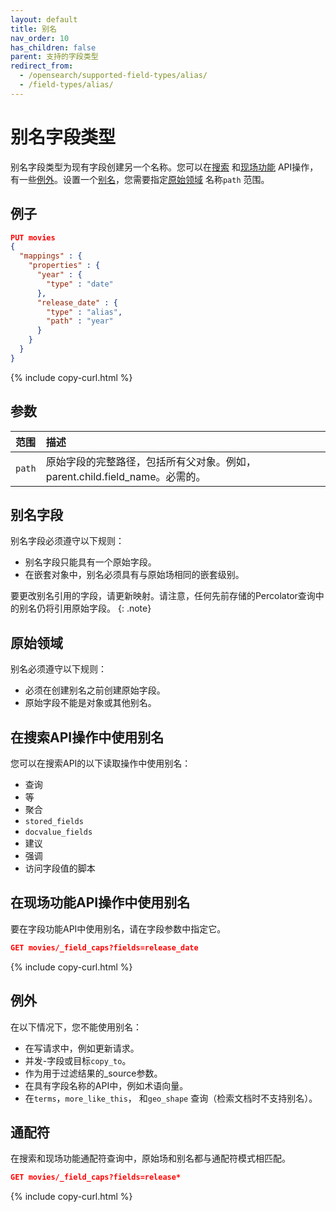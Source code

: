 ```yaml
---
layout: default
title: 别名
nav_order: 10
has_children: false
parent: 支持的字段类型
redirect_from:
  - /opensearch/supported-field-types/alias/
  - /field-types/alias/
---
```


# 别名字段类型

别名字段类型为现有字段创建另一个名称。您可以在[搜索](#using-aliases-in-search-api-operations) 和[现场功能](#using-aliases-in-field-capabilities-api-operations) API操作，有一些[例外](#exceptions)。设置一个[别名](#alias-field)，您需要指定[原始领域](#original-field) 名称`path` 范围。

## 例子

```json
PUT movies 
{
  "mappings" : {
    "properties" : {
      "year" : {
        "type" : "date"
      },
      "release_date" : {
        "type" : "alias",
        "path" : "year"
      }
    }
  }
}
```
{% include copy-curl.html %}

## 参数

范围| 描述
:--- | :--- 
`path` | 原始字段的完整路径，包括所有父对象。例如，parent.child.field_name。必需的。

## 别名字段

别名字段必须遵守以下规则：

- 别名字段只能具有一个原始字段。
- 在嵌套对象中，别名必须具有与原始场相同的嵌套级别。

要更改别名引用的字段，请更新映射。请注意，任何先前存储的Percolator查询中的别名仍将引用原始字段。
{: .note}

## 原始领域

别名必须遵守以下规则：
- 必须在创建别名之前创建原始字段。
- 原始字段不能是对象或其他别名。

## 在搜索API操作中使用别名

您可以在搜索API的以下读取操作中使用别名：
- 查询
- 等
- 聚合
- `stored_fields`
- `docvalue_fields`
- 建议
- 强调
- 访问字段值的脚本

## 在现场功能API操作中使用别名

要在字段功能API中使用别名，请在字段参数中指定它。

```json
GET movies/_field_caps?fields=release_date
```
{% include copy-curl.html %}

## 例外

在以下情况下，您不能使用别名：
- 在写请求中，例如更新请求。
- 并发-字段或目标`copy_to`。
- 作为用于过滤结果的_source参数。
- 在具有字段名称的API中，例如术语向量。
- 在`terms`，`more_like_this`， 和`geo_shape` 查询（检索文档时不支持别名）。

## 通配符

在搜索和现场功能通配符查询中，原始场和别名都与通配符模式相匹配。

```json
GET movies/_field_caps?fields=release*
```
{% include copy-curl.html %}

